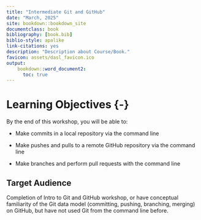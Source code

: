 ```yaml
---
title: "Intermediate Git and GitHub"
date: "March, 2025"
site: bookdown::bookdown_site
documentclass: book
bibliography: [book.bib]
biblio-style: apalike
link-citations: yes
description: "Description about Course/Book."
favicon: assets/dasl_favicon.ico
output:
    bookdown::word_document2:
      toc: true
---
```


# Learning Objectives {-}


By the end of this workshop, you will be able to:

- Make commits in a local repository via the command line

- Make pushes and pulls to a remote GitHub repository via the command line

- Make branches and perform pull requests with the command line



## Target Audience

Completion of Intro to Git and GitHub workshop, or have conceptual familiarity of the Git data model (committing, pushing, branching, merging) on GitHub, but have not used Git from the command line before.


